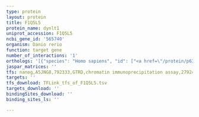 ```yaml
---
type: protein
layout: protein
title: F1Q5L5
protein_name: dynlt1
uniprot_accession: F1Q5L5
ncbi_gene_id: '565740'
organism: Danio rerio
function: target gene
number_of_interactions: '1'
orthologs: '[{"species": "Homo sapiens", "id": ["<a href=\"/protein/p63172\">P63172</a>"]}, {"species": "Mus musculus", "id": ["<a href=\"/protein/p51807\">P51807</a>"]}, {"species": "Rattus norvegicus", "id": ["<a href=\"/protein/q9z336\">Q9Z336</a>"]}, {"species": "Drosophila melanogaster", "id": ["<a href=\"/protein/q94524\">Q94524</a>"]}, {"species": "Caenorhabditis elegans", "id": ["Q19416"]}]'
jaspar_matrices: ''
tfs: nanog,A5JNG8,792333,GTRD,chromatin immunoprecipitation assay,27924024%5Buid%5D,No
targets: ''
tfs_download: TFLink_tfs_of_F1Q5L5.tsv
targets_download: ''
bindingSites_download: ''
binding_sites_ls: ''

---
```

